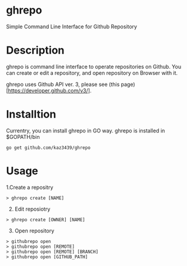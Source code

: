 ghrepo
======
Simple Command Line Interface for Github Repository

Description
======
ghrepo is command line interface to operate repositories on Github.
You can create or edit a repository, and open repository on Browser with it.

ghrepo uses Github API ver. 3, please see (this page)[https://developer.github.com/v3/].

Installtion
======
Currentry, you can install ghrepo in GO way. ghrepo is installed in $GOPATH/bin
```
go get github.com/kaz3439/ghrepo
```

Usage
=====
1.Create a repositry
```
> ghrepo create [NAME]
```
2. Edit reposiotry
```
> ghrepo create [OWNER] [NAME]
```
3. Open repository
```
> githubrepo open
> githubrepo open [REMOTE]
> githubrepo open [REMOTE] [BRANCH]
> githubrepo open [GITHUB_PATH]
```
